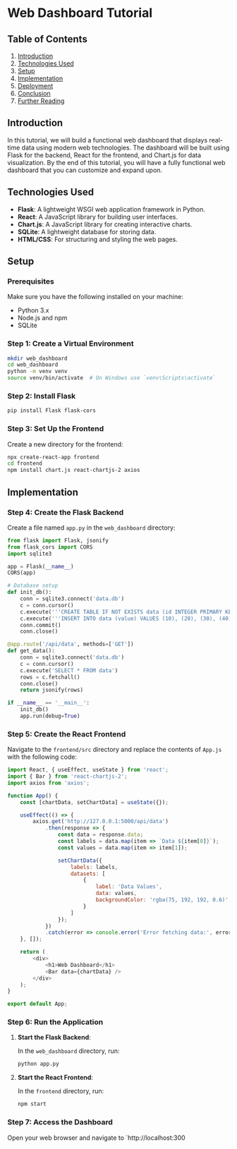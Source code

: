 # Web Dashboard Tutorial

## Table of Contents
1. [Introduction](#introduction)
2. [Technologies Used](#technologies-used)
3. [Setup](#setup)
4. [Implementation](#implementation)
5. [Deployment](#deployment)
6. [Conclusion](#conclusion)
7. [Further Reading](#further-reading)

## Introduction

In this tutorial, we will build a functional web dashboard that displays real-time data using modern web technologies. The dashboard will be built using Flask for the backend, React for the frontend, and Chart.js for data visualization. By the end of this tutorial, you will have a fully functional web dashboard that you can customize and expand upon.

## Technologies Used

- **Flask**: A lightweight WSGI web application framework in Python.
- **React**: A JavaScript library for building user interfaces.
- **Chart.js**: A JavaScript library for creating interactive charts.
- **SQLite**: A lightweight database for storing data.
- **HTML/CSS**: For structuring and styling the web pages.

## Setup

### Prerequisites

Make sure you have the following installed on your machine:

- Python 3.x
- Node.js and npm
- SQLite

### Step 1: Create a Virtual Environment

```bash
mkdir web_dashboard
cd web_dashboard
python -m venv venv
source venv/bin/activate  # On Windows use `venv\Scripts\activate`
```

### Step 2: Install Flask

```bash
pip install Flask flask-cors
```

### Step 3: Set Up the Frontend

Create a new directory for the frontend:

```bash
npx create-react-app frontend
cd frontend
npm install chart.js react-chartjs-2 axios
```

## Implementation

### Step 4: Create the Flask Backend

Create a file named `app.py` in the `web_dashboard` directory:

```python
from flask import Flask, jsonify
from flask_cors import CORS
import sqlite3

app = Flask(__name__)
CORS(app)

# Database setup
def init_db():
    conn = sqlite3.connect('data.db')
    c = conn.cursor()
    c.execute('''CREATE TABLE IF NOT EXISTS data (id INTEGER PRIMARY KEY, value INTEGER)''')
    c.execute('''INSERT INTO data (value) VALUES (10), (20), (30), (40), (50)''')
    conn.commit()
    conn.close()

@app.route('/api/data', methods=['GET'])
def get_data():
    conn = sqlite3.connect('data.db')
    c = conn.cursor()
    c.execute('SELECT * FROM data')
    rows = c.fetchall()
    conn.close()
    return jsonify(rows)

if __name__ == '__main__':
    init_db()
    app.run(debug=True)
```

### Step 5: Create the React Frontend

Navigate to the `frontend/src` directory and replace the contents of `App.js` with the following code:

```javascript
import React, { useEffect, useState } from 'react';
import { Bar } from 'react-chartjs-2';
import axios from 'axios';

function App() {
    const [chartData, setChartData] = useState({});

    useEffect(() => {
        axios.get('http://127.0.0.1:5000/api/data')
            .then(response => {
                const data = response.data;
                const labels = data.map(item => `Data ${item[0]}`);
                const values = data.map(item => item[1]);

                setChartData({
                    labels: labels,
                    datasets: [
                        {
                            label: 'Data Values',
                            data: values,
                            backgroundColor: 'rgba(75, 192, 192, 0.6)',
                        }
                    ]
                });
            })
            .catch(error => console.error('Error fetching data:', error));
    }, []);

    return (
        <div>
            <h1>Web Dashboard</h1>
            <Bar data={chartData} />
        </div>
    );
}

export default App;
```

### Step 6: Run the Application

1. **Start the Flask Backend**:

   In the `web_dashboard` directory, run:

   ```bash
   python app.py
   ```

2. **Start the React Frontend**:

   In the `frontend` directory, run:

   ```bash
   npm start
   ```

### Step 7: Access the Dashboard

Open your web browser and navigate to `http://localhost:300
